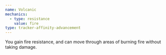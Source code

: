 ```yaml
---
name: Volcanic
mechanics:
  - type: resistance
    value: fire
type: tracker-affinity-advancement
---
```

You gain fire resistance, and can move through areas of burning fire without taking damage.

